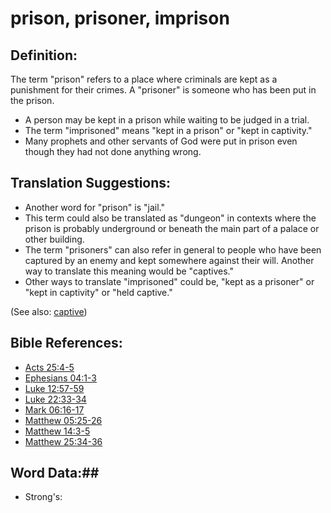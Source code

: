 # prison, prisoner, imprison #

## Definition: ##

The term "prison" refers to a place where criminals are kept as a punishment for their crimes. A "prisoner" is someone who has been put in the prison.

 * A person may be kept in a prison while waiting to be judged in a trial.
 * The term "imprisoned" means "kept in a prison" or "kept in captivity."
 * Many prophets and other servants of God were put in prison even though they had not done anything wrong.

## Translation Suggestions: ##

 * Another word for "prison" is "jail."
 * This term could also be translated as "dungeon" in contexts where the prison is probably underground or beneath the main part of a palace or other building.
 * The term "prisoners" can also refer in general to people who have been captured by an enemy and kept somewhere against their will. Another way to translate this meaning would be "captives."
 * Other ways to translate "imprisoned" could be, "kept as a prisoner" or "kept in captivity" or "held captive."

(See also: [captive](../other/captive.md))

## Bible References: ##

* [Acts 25:4-5](rc://en/tn/help/act/25/04)
* [Ephesians 04:1-3](rc://en/tn/help/eph/04/01)
* [Luke 12:57-59](rc://en/tn/help/luk/12/57)
* [Luke 22:33-34](rc://en/tn/help/luk/22/33)
* [Mark 06:16-17](rc://en/tn/help/mrk/06/16)
* [Matthew 05:25-26](rc://en/tn/help/mat/05/25)
* [Matthew 14:3-5](rc://en/tn/help/mat/14/03)
* [Matthew 25:34-36](rc://en/tn/help/mat/25/34)

## Word Data:##

* Strong's: 

